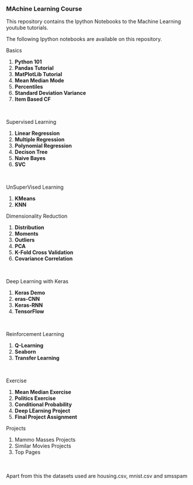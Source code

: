 <H3>MAchine Learning Course</H3>

This repository contains the Ipython Notebooks to the Machine Learning youtube tutorials. 


The following Ipython notebooks are available on this repository. 

Basics<br/>
1. **Python 101**
2. **Pandas Tutorial**
3. **MatPlotLib Tutorial**
4. **Mean Median Mode**
5. **Percentiles**
6. **Standard Deviation Variance**
7. **Item Based CF**
<br>

Supervised Learning<br/>
1. **Linear Regression**
2. **Multiple Regression**
3. **Polynomial Regression**
4. **Decison Tree**
5. **Naive Bayes** 
6. **SVC**
<br>

UnSuperVised Learning<br/>
1. **KMeans**
2. **KNN**

Dimensionality Reduction <br />
1. **Distribution**
2. **Moments**
3. **Outliers**
4. **PCA** 
5. **K-Fold Cross Validation**
6. **Covariance Correlation**

<br>

Deep Learning with Keras <br />
1. **Keras Demo**
2. **eras-CNN** 
3. **Keras-RNN**
4. **TensorFlow**
 
<br>

Reinforcement Learning<br/>
1. **Q-Learning**
2. **Seaborn**
3. **Transfer Learning**

<br>

Exercise<br/>
1. **Mean Median Exercise**
2. **Politics Exercise**
3. **Conditional Probability**
4. **Deep LEarning Project**
5. **Final Project Assignment**

Projects<br/>
1. Mammo Masses Projects
2. Similar Movies Projects
3. Top Pages
<br>
<br>
Apart from this the datasets used are housing.csv, mnist.csv and smsspam
 

